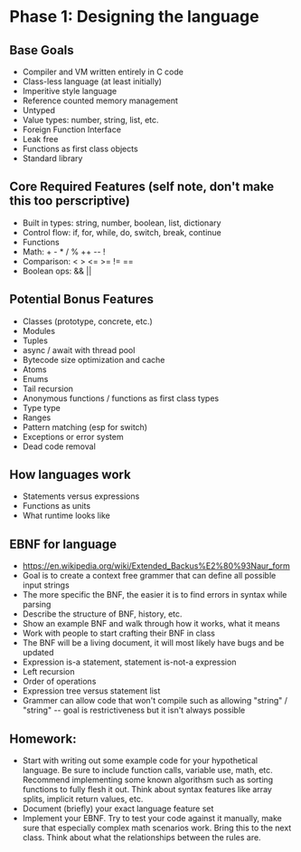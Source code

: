 # Phase 1: Designing the language

## Base Goals
* Compiler and VM written entirely in C code
* Class-less language (at least initially)
* Imperitive style language
* Reference counted memory management
* Untyped 
* Value types: number, string, list, etc.
* Foreign Function Interface 
* Leak free
* Functions as first class objects
* Standard library

## Core Required Features (self note, don't make this too perscriptive)
* Built in types: string, number, boolean, list, dictionary
* Control flow: if, for, while, do, switch, break, continue
* Functions
* Math: + - * / % ++ -- !
* Comparison: < > <= >= != ==
* Boolean ops: && || 

## Potential Bonus Features
* Classes (prototype, concrete, etc.)
* Modules
* Tuples
* async / await with thread pool
* Bytecode size optimization and cache
* Atoms
* Enums
* Tail recursion
* Anonymous functions / functions as first class types
* Type type
* Ranges
* Pattern matching (esp for switch)
* Exceptions or error system
* Dead code removal

## How languages work
* Statements versus expressions
* Functions as units
* What runtime looks like

## EBNF for language
* https://en.wikipedia.org/wiki/Extended_Backus%E2%80%93Naur_form
* Goal is to create a context free grammer that can define all possible input strings
* The more specific the BNF, the easier it is to find errors in syntax while parsing
* Describe the structure of BNF, history, etc.
* Show an example BNF and walk through how it works, what it means
* Work with people to start crafting their BNF in class
* The BNF will be a living document, it will most likely have bugs and be updated
* Expression is-a statement, statement is-not-a expression
* Left recursion
* Order of operations
* Expression tree versus statement list
* Grammer can allow code that won't compile such as allowing "string" / "string" -- goal is restrictiveness but it isn't always possible

## Homework:
* Start with writing out some example code for your hypothetical language. Be sure to include function calls, variable use, math, etc. Recommend implementing some known algorithsm such as sorting functions to fully flesh it out. Think about syntax features like array splits, implicit return values, etc.
* Document (briefly) your exact language feature set
* Implement your EBNF. Try to test your code against it manually, make sure that especially complex math scenarios work. Bring this to the next class. Think about what the relationships between the rules are. 